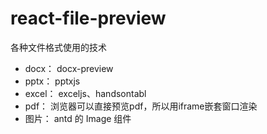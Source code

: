 # react-file-preview

各种文件格式使用的技术

- docx： docx-preview
- pptx： pptxjs
- excel： exceljs、handsontabl
- pdf： 浏览器可以直接预览pdf，所以用iframe嵌套窗口渲染
- 图片： antd 的 Image 组件
  